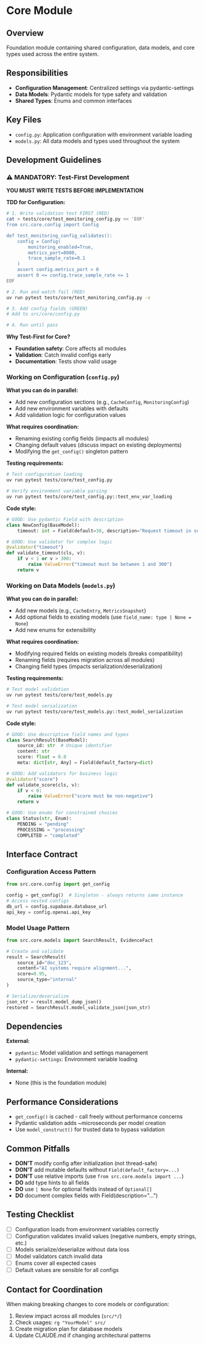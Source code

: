 # Core Module

## Overview
Foundation module containing shared configuration, data models, and core types used across the entire system.

## Responsibilities
- **Configuration Management**: Centralized settings via pydantic-settings
- **Data Models**: Pydantic models for type safety and validation
- **Shared Types**: Enums and common interfaces

## Key Files
- `config.py`: Application configuration with environment variable loading
- `models.py`: All data models and types used throughout the system

## Development Guidelines

### ⚠️ MANDATORY: Test-First Development

**YOU MUST WRITE TESTS BEFORE IMPLEMENTATION**

**TDD for Configuration:**
```bash
# 1. Write validation test FIRST (RED)
cat > tests/core/test_monitoring_config.py << 'EOF'
from src.core.config import Config

def test_monitoring_config_validates():
    config = Config(
        monitoring_enabled=True,
        metrics_port=8080,
        trace_sample_rate=0.1
    )
    assert config.metrics_port > 0
    assert 0 <= config.trace_sample_rate <= 1
EOF

# 2. Run and watch fail (RED)
uv run pytest tests/core/test_monitoring_config.py -v

# 3. Add config fields (GREEN)
# Add to src/core/config.py

# 4. Run until pass
```

**Why Test-First for Core?**
- **Foundation safety**: Core affects all modules
- **Validation**: Catch invalid configs early
- **Documentation**: Tests show valid usage

### Working on Configuration (`config.py`)
**What you can do in parallel:**
- Add new configuration sections (e.g., `CacheConfig`, `MonitoringConfig`)
- Add new environment variables with defaults
- Add validation logic for configuration values

**What requires coordination:**
- Renaming existing config fields (impacts all modules)
- Changing default values (discuss impact on existing deployments)
- Modifying the `get_config()` singleton pattern

**Testing requirements:**
```bash
# Test configuration loading
uv run pytest tests/core/test_config.py

# Verify environment variable parsing
uv run pytest tests/core/test_config.py::test_env_var_loading
```

**Code style:**
```python
# GOOD: Use pydantic Field with description
class NewConfig(BaseModel):
    timeout: int = Field(default=30, description="Request timeout in seconds")

# GOOD: Use validator for complex logic
@validator("timeout")
def validate_timeout(cls, v):
    if v < 1 or v > 300:
        raise ValueError("timeout must be between 1 and 300")
    return v
```

### Working on Data Models (`models.py`)
**What you can do in parallel:**
- Add new models (e.g., `CacheEntry`, `MetricsSnapshot`)
- Add optional fields to existing models (use `field_name: type | None = None`)
- Add new enums for extensibility

**What requires coordination:**
- Modifying required fields on existing models (breaks compatibility)
- Renaming fields (requires migration across all modules)
- Changing field types (impacts serialization/deserialization)

**Testing requirements:**
```bash
# Test model validation
uv run pytest tests/core/test_models.py

# Test model serialization
uv run pytest tests/core/test_models.py::test_model_serialization
```

**Code style:**
```python
# GOOD: Use descriptive field names and types
class SearchResult(BaseModel):
    source_id: str  # Unique identifier
    content: str
    score: float = 0.0
    meta: dict[str, Any] = Field(default_factory=dict)

# GOOD: Add validators for business logic
@validator("score")
def validate_score(cls, v):
    if v < 0:
        raise ValueError("score must be non-negative")
    return v

# GOOD: Use enums for constrained choices
class Status(str, Enum):
    PENDING = "pending"
    PROCESSING = "processing"
    COMPLETED = "completed"
```

## Interface Contract

### Configuration Access Pattern
```python
from src.core.config import get_config

config = get_config()  # Singleton - always returns same instance
# Access nested configs
db_url = config.supabase.database_url
api_key = config.openai.api_key
```

### Model Usage Pattern
```python
from src.core.models import SearchResult, EvidenceFact

# Create and validate
result = SearchResult(
    source_id="doc_123",
    content="AI systems require alignment...",
    score=0.95,
    source_type="internal"
)

# Serialize/deserialize
json_str = result.model_dump_json()
restored = SearchResult.model_validate_json(json_str)
```

## Dependencies
**External:**
- `pydantic`: Model validation and settings management
- `pydantic-settings`: Environment variable loading

**Internal:**
- None (this is the foundation module)

## Performance Considerations
- `get_config()` is cached - call freely without performance concerns
- Pydantic validation adds ~microseconds per model creation
- Use `model_construct()` for trusted data to bypass validation

## Common Pitfalls
- **DON'T** modify config after initialization (not thread-safe)
- **DON'T** add mutable defaults without `Field(default_factory=...)`
- **DON'T** use relative imports (use `from src.core.models import ...`)
- **DO** add type hints to all fields
- **DO** use `| None` for optional fields instead of `Optional[]`
- **DO** document complex fields with Field(description="...")

## Testing Checklist
- [ ] Configuration loads from environment variables correctly
- [ ] Configuration validates invalid values (negative numbers, empty strings, etc.)
- [ ] Models serialize/deserialize without data loss
- [ ] Model validators catch invalid data
- [ ] Enums cover all expected cases
- [ ] Default values are sensible for all configs

## Contact for Coordination
When making breaking changes to core models or configuration:
1. Review impact across all modules (`src/*/`)
2. Check usages: `rg "YourModel" src/`
3. Create migration plan for database models
4. Update CLAUDE.md if changing architectural patterns
